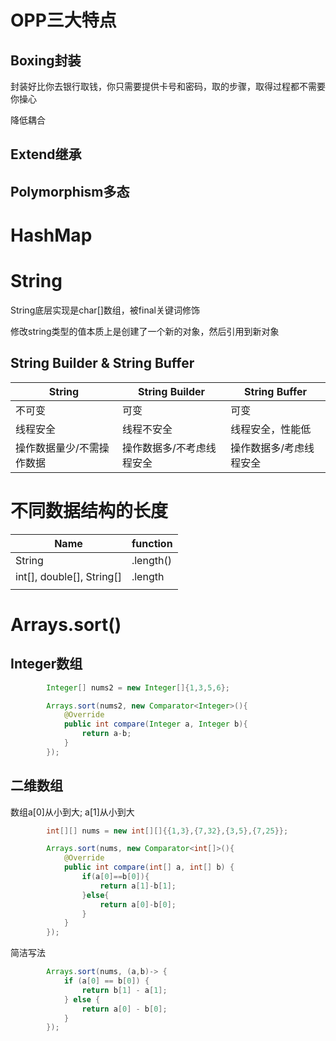 # OPP三大特点

## Boxing封装

封装好比你去银行取钱，你只需要提供卡号和密码，取的步骤，取得过程都不需要你操心

降低耦合

## Extend继承

## Polymorphism多态

# HashMap

# String

String底层实现是char[]数组，被final关键词修饰

修改string类型的值本质上是创建了一个新的对象，然后引用到新对象

## String Builder & String Buffer

| String                    | String Builder            | String Buffer           |
| ------------------------- | ------------------------- | ----------------------- |
| 不可变                    | 可变                      | 可变                    |
| 线程安全                  | 线程不安全                | 线程安全，性能低        |
| 操作数据量少/不需操作数据 | 操作数据多/不考虑线程安全 | 操作数据多/考虑线程安全 |

# 不同数据结构的长度

| Name                      | function  |
| ------------------------- | --------- |
| String                    | .length() |
| int[], double[], String[] | .length   |
|                           |           |

# Arrays.sort()



## Integer数组

```java
        Integer[] nums2 = new Integer[]{1,3,5,6};

        Arrays.sort(nums2, new Comparator<Integer>(){
            @Override
            public int compare(Integer a, Integer b){
                return a-b;
            }
        });
```



## 二维数组

数组a[0]从小到大; a[1]从小到大

```java
        int[][] nums = new int[][]{{1,3},{7,32},{3,5},{7,25}};

		Arrays.sort(nums, new Comparator<int[]>(){
            @Override
            public int compare(int[] a, int[] b) {
                if(a[0]==b[0]){
                    return a[1]-b[1];
                }else{
                    return a[0]-b[0];
                }
            }
        });
```

简洁写法

```java
        Arrays.sort(nums, (a,b)-> {
            if (a[0] == b[0]) {
                return b[1] - a[1];
            } else {
                return a[0] - b[0];
            }
        });
```

